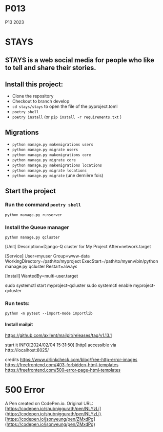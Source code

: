 # P013
P13 2023

# STAYS
## STAYS is a web social media for people who like to tell and share their stories.


## Install this project: 
   - Clone the repository
   - Checkout to branch develop
   - ```cd stays/stays``` to open the file of the  pyproject.toml
   - ```poetry shell```
   - ```poetry install``` (or ```pip install -r requirements.txt``` )

## Migrations
   - ```python manage.py makemigrations users ```
   - ```python manage.py migrate users```
   - ```python manage.py makemigrations core ```
   - ```python manage.py migrate core```
   - ```python manage.py makemigrations locations```
   - ```python manage.py migrate locations```
   - ```python manage.py migrate```  (une dernière fois)

## Start the project
### Run the command     ```poetry shell```
```python manage.py runserver```


### Install the Queue manager
```python manage.py qcluster```

[Unit]
Description=Django-Q cluster for My Project
After=network.target

[Service]
User=myuser
Group=www-data
WorkingDirectory=/path/to/myproject
ExecStart=/path/to/myenv/bin/python manage.py qcluster
Restart=always

[Install]
WantedBy=multi-user.target


sudo systemctl start myproject-qcluster
sudo systemctl enable myproject-qcluster

### Run tests:
```python -m pytest --import-mode importlib```




#### Install mailpit
https://github.com/axllent/mailpit/releases/tag/v1.13.1

start it 
INFO[2024/02/04 15:31:50] [http] accessible via http://localhost:8025/


credits
https://www.drlinkcheck.com/blog/free-http-error-images
https://freefrontend.com/403-forbidden-html-templates
https://freefrontend.com/500-error-page-html-templates
# 500 Error

A Pen created on CodePen.io. Original URL: [https://codepen.io/shubniggurath/pen/NLYzLj](https://codepen.io/shubniggurath/pen/NLYzLj).
[https://codepen.io/jsonyeung/pen/ZMxdPg](https://codepen.io/jsonyeung/pen/ZMxdPg)

